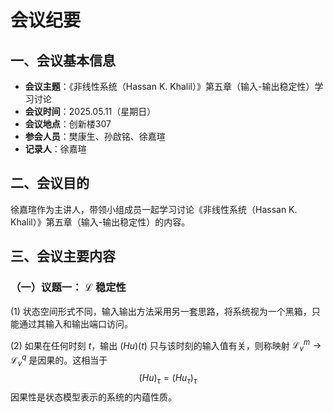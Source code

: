 # 会议纪要

## 一、会议基本信息
- **会议主题**：《非线性系统（Hassan K. Khalil）》第五章（输入-输出稳定性）学习讨论  
- **会议时间**：2025.05.11（星期日）  
- **会议地点**：创新楼307  
- **参会人员**：樊康生、孙啟铭、徐嘉瑄  
- **记录人**：徐嘉瑄 

## 二、会议目的
徐嘉瑄作为主讲人，带领小组成员一起学习讨论《非线性系统（Hassan K. Khalil）》第五章（输入-输出稳定性）的内容。

## 三、会议主要内容

### （一）议题一： $\mathcal{L}$ 稳定性

  (1) 状态空间形式不同，输入输出方法采用另一套思路，将系统视为一个黑箱，只能通过其输入和输出端口访问。

  (2) 如果在任何时刻 $t$，输出 $(Hu)(t)$ 只与该时刻的输入值有关，则称映射 $\mathcal{L}^{m}_{v} \rightarrow \mathcal{L}^{q}_{v}$ 是因果的。这相当于
$$(Hu)_{\tau} = (Hu_{\tau})_{\tau}$$
因果性是状态模型表示的系统的内蕴性质。

